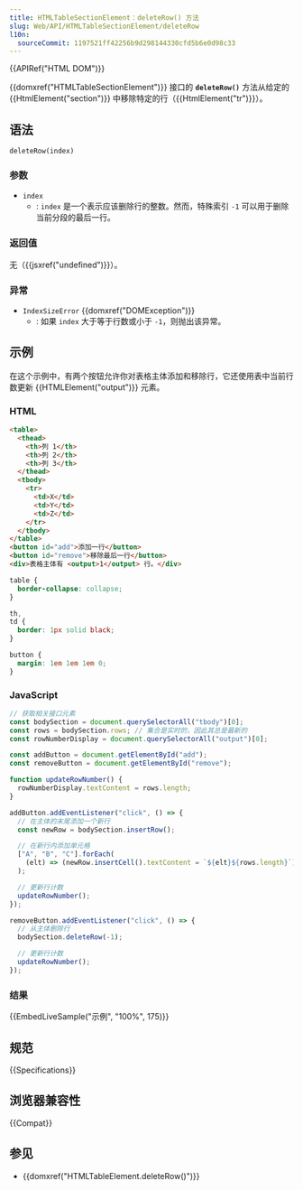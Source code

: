```yaml
---
title: HTMLTableSectionElement：deleteRow() 方法
slug: Web/API/HTMLTableSectionElement/deleteRow
l10n:
  sourceCommit: 1197521ff42256b9d298144330cfd5b6e0d98c33
---
```


{{APIRef("HTML DOM")}}

{{domxref("HTMLTableSectionElement")}} 接口的 **`deleteRow()`** 方法从给定的 {{HtmlElement("section")}} 中移除特定的行（{{HtmlElement("tr")}}）。

## 语法

```js-nolint
deleteRow(index)
```

### 参数

- `index`
  - : `index` 是一个表示应该删除行的整数。然而，特殊索引 `-1` 可以用于删除当前分段的最后一行。

### 返回值

无（{{jsxref("undefined")}}）。

### 异常

- `IndexSizeError` {{domxref("DOMException")}}
  - : 如果 `index` 大于等于行数或小于 `-1`，则抛出该异常。

## 示例

在这个示例中，有两个按钮允许你对表格主体添加和移除行，它还使用表中当前行数更新 {{HTMLElement("output")}} 元素。

### HTML

```html
<table>
  <thead>
    <th>列 1</th>
    <th>列 2</th>
    <th>列 3</th>
  </thead>
  <tbody>
    <tr>
      <td>X</td>
      <td>Y</td>
      <td>Z</td>
    </tr>
  </tbody>
</table>
<button id="add">添加一行</button>
<button id="remove">移除最后一行</button>
<div>表格主体有 <output>1</output> 行。</div>
```

```css hidden
table {
  border-collapse: collapse;
}

th,
td {
  border: 1px solid black;
}

button {
  margin: 1em 1em 1em 0;
}
```

### JavaScript

```js
// 获取相关接口元素
const bodySection = document.querySelectorAll("tbody")[0];
const rows = bodySection.rows; // 集合是实时的，因此其总是最新的
const rowNumberDisplay = document.querySelectorAll("output")[0];

const addButton = document.getElementById("add");
const removeButton = document.getElementById("remove");

function updateRowNumber() {
  rowNumberDisplay.textContent = rows.length;
}

addButton.addEventListener("click", () => {
  // 在主体的末尾添加一个新行
  const newRow = bodySection.insertRow();

  // 在新行内添加单元格
  ["A", "B", "C"].forEach(
    (elt) => (newRow.insertCell().textContent = `${elt}${rows.length}`),
  );

  // 更新行计数
  updateRowNumber();
});

removeButton.addEventListener("click", () => {
  // 从主体删除行
  bodySection.deleteRow(-1);

  // 更新行计数
  updateRowNumber();
});
```

### 结果

{{EmbedLiveSample("示例", "100%", 175)}}

## 规范

{{Specifications}}

## 浏览器兼容性

{{Compat}}

## 参见

- {{domxref("HTMLTableElement.deleteRow()")}}
